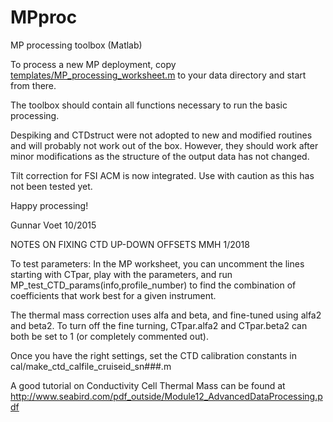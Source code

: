 # MPproc
MP processing toolbox (Matlab)

To process a new MP deployment, copy [templates/MP_processing_worksheet.m](templates/MP_processing_worksheet.m) to your data directory and start from there.

The toolbox should contain all functions necessary to run the basic processing.

Despiking and CTDstruct were not adopted to new and modified routines and will probably not work out of the box. However, they should work after minor modifications as the structure of the output data has not changed.

Tilt correction for FSI ACM is now integrated. Use with caution as this has not been tested yet.

Happy processing!

Gunnar Voet
10/2015


NOTES ON FIXING CTD UP-DOWN OFFSETS
MMH 1/2018

To test parameters: In the MP worksheet, you can uncomment the lines starting with CTpar, play with the parameters, and run MP_test_CTD_params(info,profile_number) to find the combination of coefficients that  work best for a given instrument. 

The thermal mass correction uses alfa and beta, and fine-tuned using alfa2 and beta2. To turn off the fine turning, CTpar.alfa2 and CTpar.beta2 can both be set to 1 (or completely commented out).

Once you have the right settings, set the CTD calibration constants in cal/make_ctd_calfile_cruiseid_sn###.m

A good tutorial on Conductivity Cell Thermal Mass can be found at http://www.seabird.com/pdf_outside/Module12_AdvancedDataProcessing.pdf




